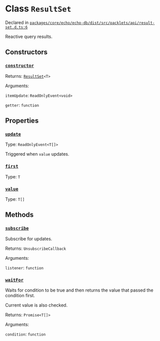# Class `ResultSet`
Declared in [`packages/core/echo/echo-db/dist/src/packlets/api/result-set.d.ts:6`]()


Reactive query results.

## Constructors
### [`constructor`]()


Returns: [`ResultSet`](/api/@dxos/client/classes/ResultSet)`<T>`

Arguments: 

`itemUpdate`: `ReadOnlyEvent<void>`

`getter`: `function`

## Properties
### [`update`]()
Type: `ReadOnlyEvent<T[]>`

Triggered when  `value`  updates.
### [`first`]()
Type: `T`
### [`value`]()
Type: `T[]`

## Methods
### [`subscribe`]()


Subscribe for updates.

Returns: `UnsubscribeCallback`

Arguments: 

`listener`: `function`
### [`waitFor`]()


Waits for condition to be true and then returns the value that passed the condition first.

Current value is also checked.

Returns: `Promise<T[]>`

Arguments: 

`condition`: `function`
